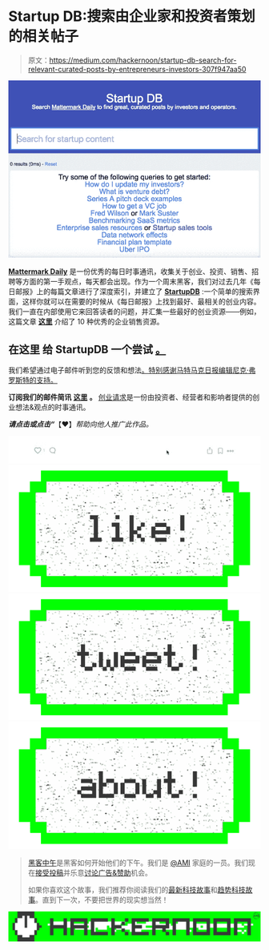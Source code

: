 # Startup DB:搜索由企业家和投资者策划的相关帖子

> 原文：<https://medium.com/hackernoon/startup-db-search-for-relevant-curated-posts-by-entrepreneurs-investors-307f947aa50>

![](img/1354e4cb205690f55c78f240442f2637.png)

[**Mattermark Daily**](https://mattermark.com/newsletters/) 是一份优秀的每日时事通讯，收集关于创业、投资、销售、招聘等方面的第一手观点，每天都会出现。作为一个周末黑客，我们对过去几年《每日邮报》上的每篇文章进行了深度索引，并建立了 [**StartupDB**](http://startupdb.requestsforstartups.com/) :一个简单的搜索界面，这样你就可以在需要的时候从《每日邮报》上找到最好、最相关的创业内容。我们一直在内部使用它来回答读者的问题，并汇集一些最好的创业资源——例如，这篇文章 [**这里**](/the-mission/10-essential-guides-to-enterprise-sales-b768aa69a7a4) 介绍了 10 种优秀的企业销售资源。

## 在这里 给 **StartupDB** 一个尝试 [**。**](http://startupdb.requestsforstartups.com/)

我们希望通过电子邮件听到您的反馈和想法[。特别感谢马特马克日报编辑尼克·弗罗斯特的支持。](mailto:hello@requestsforstartups.com)

**订阅我们的邮件简讯** [**这里**](http://www.requestsforstartups.com/) **。** [创业请求](http://www.requestsforstartups.com)是一份由投资者、经营者和影响者提供的创业想法&观点的时事通讯。

***请点击或点击“︎***【❤】*帮助向他人推广此作品。*

![](img/696ad0459fd56cc82916b9864d7ffdbc.png)[![](img/50ef4044ecd4e250b5d50f368b775d38.png)](http://bit.ly/HackernoonFB)[![](img/979d9a46439d5aebbdcdca574e21dc81.png)](https://goo.gl/k7XYbx)[![](img/2930ba6bd2c12218fdbbf7e02c8746ff.png)](https://goo.gl/4ofytp)

> [黑客中午](http://bit.ly/Hackernoon)是黑客如何开始他们的下午。我们是 [@AMI](http://bit.ly/atAMIatAMI) 家庭的一员。我们现在[接受投稿](http://bit.ly/hackernoonsubmission)并乐意[讨论广告&赞助](mailto:partners@amipublications.com)机会。
> 
> 如果你喜欢这个故事，我们推荐你阅读我们的[最新科技故事](http://bit.ly/hackernoonlatestt)和[趋势科技故事](https://hackernoon.com/trending)。直到下一次，不要把世界的现实想当然！

![](img/be0ca55ba73a573dce11effb2ee80d56.png)